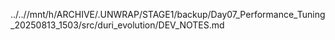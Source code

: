 ../..//mnt/h/ARCHIVE/.UNWRAP/STAGE1/backup/Day07_Performance_Tuning_20250813_1503/src/duri_evolution/DEV_NOTES.md